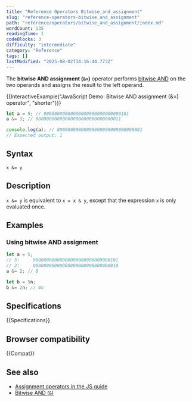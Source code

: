 ```yaml
---
title: "Reference Operators Bitwise_and_assignment"
slug: "reference-operators-bitwise_and_assignment"
path: "reference/operators/bitwise_and_assignment/index.md"
wordCount: 135
readingTime: 1
codeBlocks: 3
difficulty: "intermediate"
category: "Reference"
tags: []
lastModified: "2025-08-02T14:16:44.773Z"
---
```



The **bitwise AND assignment (`&=`)** operator performs [bitwise AND](/en-US/docs/Web/JavaScript/Reference/Operators/Bitwise_AND) on the two operands and assigns the result to the left operand.

{{InteractiveExample("JavaScript Demo: Bitwise AND assignment (&=) operator", "shorter")}}

```js interactive-example
let a = 5; // 00000000000000000000000000000101
a &= 3; // 00000000000000000000000000000011

console.log(a); // 00000000000000000000000000000001
// Expected output: 1
```

## Syntax

```js-nolint
x &= y
```

## Description

`x &= y` is equivalent to `x = x & y`, except that the expression `x` is only evaluated once.

## Examples

### Using bitwise AND assignment

```js
let a = 5;
// 5:     00000000000000000000000000000101
// 2:     00000000000000000000000000000010
a &= 2; // 0

let b = 5n;
b &= 2n; // 0n
```

## Specifications

{{Specifications}}

## Browser compatibility

{{Compat}}

## See also

- [Assignment operators in the JS guide](/en-US/docs/Web/JavaScript/Guide/Expressions_and_operators#assignment_operators)
- [Bitwise AND (`&`)](/en-US/docs/Web/JavaScript/Reference/Operators/Bitwise_AND)
